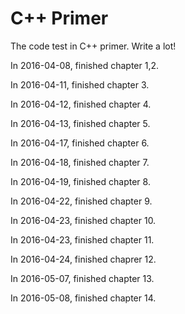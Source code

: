 # C++ Primer
The code test in C++ primer.
Write a lot!

In 2016-04-08, finished chapter 1,2.

In 2016-04-11, finished chapter 3.

In 2016-04-12, finished chapter 4.

In 2016-04-13, finished chapter 5.

In 2016-04-17, finished chapter 6.

In 2016-04-18, finished chapter 7.

In 2016-04-19, finished chapter 8.

In 2016-04-22, finished chapter 9.

In 2016-04-23, finished chapter 10.

In 2016-04-23, finished chapter 11.

In 2016-04-24, finished chaprer 12.

In 2016-05-07, finished chapter 13.

In 2016-05-08, finished chapter 14.
